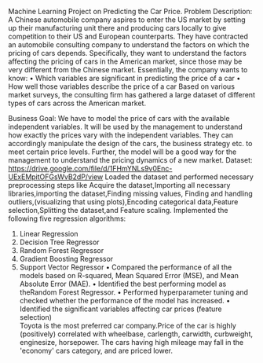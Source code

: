 Machine Learning Project on Predicting the Car Price.
Problem Description:
A Chinese automobile company aspires to enter the US market by setting up their manufacturing unit there and producing cars locally to give competition to 
their US and European counterparts. They have contracted an automobile consulting company to understand the factors on which the pricing of cars depends. 
Specifically, they want to understand the factors affecting the pricing of cars in the American market, since those may be very different from the Chinese market. 
Essentially, the company wants to know:
•	Which variables are significant in predicting the price of a car
•	How well those variables describe the price of a car
Based on various market surveys, the consulting firm has gathered a large dataset of different types of cars across the American market.

Business Goal:
We have to model the price of cars with the available independent variables. It will be used by the management to understand how exactly the prices vary with the independent variables.
They can accordingly manipulate the design of the cars, the business strategy etc. to meet certain price levels. Further, the model will be a good way for the management to
understand the pricing dynamics of a new market.
Dataset:  https://drive.google.com/file/d/1FHmYNLs9v0Enc-UExEMpitOFGsWvB2dP/view
Loaded the dataset and performed necessary preprocessing steps like Acquire the dataset,Importing all necessary libraries,importing the dataset,Finding missing values,
Finding and handling outliers,(visualizing that using plots),Encoding categorical data,Feature selection,Splitting the dataset,and Feature scaling.
Implemented the following five regression algorithms:
1) Linear Regression
2) Decision Tree Regressor
3) Random Forest Regressor
4) Gradient Boosting Regressor
5) Support Vector Regressor
•	Compared the performance of all the models based on R-squared, Mean Squared Error (MSE), and Mean Absolute Error (MAE).
•	Identified the best performing model as theRandom Forest Regressor.
•	Performed hyperparameter tuning and checked whether the performance of the model has increased.
 •	Identified the significant variables affecting car prices (feature selection)  
Toyota is the most preferred car company.Price of the car is highly (positively) correlated with wheelbase, carlength, carwidth, curbweight, enginesize, horsepower.
The cars having high mileage may fall in the 'economy' cars category, and are priced lower.



